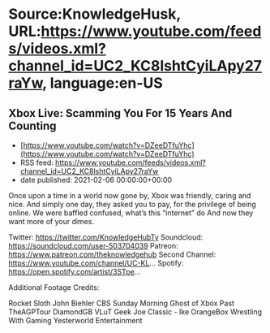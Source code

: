 # Source:KnowledgeHusk, URL:https://www.youtube.com/feeds/videos.xml?channel_id=UC2_KC8lshtCyiLApy27raYw, language:en-US

## Xbox Live: Scamming You For 15 Years And Counting
 - [https://www.youtube.com/watch?v=DZeeDTfuYhc](https://www.youtube.com/watch?v=DZeeDTfuYhc)
 - RSS feed: https://www.youtube.com/feeds/videos.xml?channel_id=UC2_KC8lshtCyiLApy27raYw
 - date published: 2021-02-06 00:00:00+00:00

Once upon a time in a world now gone by, Xbox was friendly, caring and nice.
And simply one day, they asked you to pay, for the privilege of being online.
We were baffled confused, what’s this “internet” do
And now they want more of your dimes.

Twitter: https://twitter.com/KnowledgeHubTy
Soundcloud: https://soundcloud.com/user-503704039
Patreon: https://www.patreon.com/theknowledgehub
Second Channel: https://www.youtube.com/channel/UC-KL...
Spotify: https://open.spotify.com/artist/3STpe...

Additional Footage Credits:

Rocket Sloth
John Biehler
CBS Sunday Morning
Ghost of Xbox Past
TheAGPTour
DiamondGB
VLuT
Geek Joe Classic - Ike OrangeBox
Wrestling With Gaming
Yesterworld Entertainment


